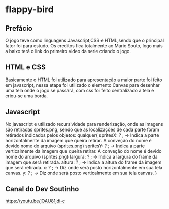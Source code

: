 # flappy-bird

 ## Prefácio
  O jogo teve como linguagens Javascript,CSS e HTML,sendo que o principal fator foi para estudo. Os creditos fica totalmente ao Mario Souto, logo mais a baixo terá o link do primeiro video da serie criando o jogo.
 
 ## HTML e CSS
  Basicamente o HTML foi utilizado para apresentação a maior parte foi feito em javascript, nessa etapa foi utilizado o elemento Canvas para desenhar uma tela onde o jogo se passará, com css foi feito centralizado a tela e criou-se uma borda.
 ## Javascript
  No javascript e utilizado recursividade para renderização, onde as imagens são retiradas sprites.png, sendo que as localizações de cada parte foram retirados indicados pelos objetos: 
  qualquer{
    spritesX: ? ; -> Indica a parte horizontalmente da imagem que queira retirar. A conveção do nome é devido nome do arquivo (sprites.png)
    spritesY: ? ; -> Indica a parte verticalmente da imagem que queira retirar. A conveção do nome é devido nome do arquivo (sprites.png)
    largura: ? ; -> Indica a largura do frame da imagem que será retirada.
    altura: ? ; -> Indica a altura do frame da imagem que será retirada.
    x: ? ; -> Diz onde será posto horizontalmente em sua tela canvas. 
    y: ? ; -> Diz onde será posto verticalmente em sua tela canvas. 
  }
  
 ##  Canal do Dev Soutinho
 https://youtu.be/jOAU81jdi-c
